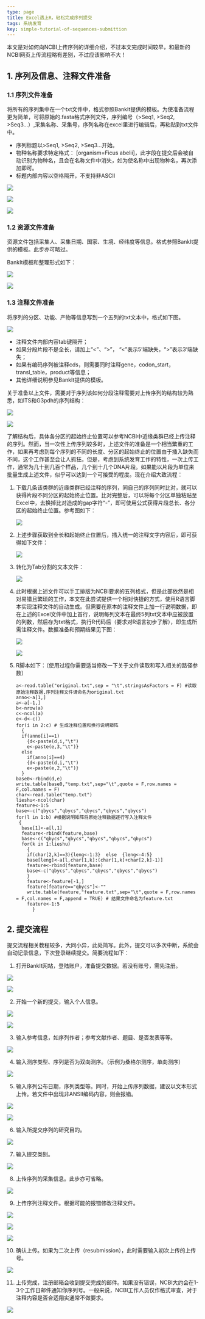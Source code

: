 ```yaml
---
type: page
title: Excel遇上R，轻松完成序列提交
tags: 系统发育
key: simple-tutorial-of-sequences-submittion
---
```


本文是对如何向NCBI上传序列的详细介绍，不过本文完成时间较早，和最新的NCBI网页上传流程略有差别，不过应该影响不大！

<!--more-->


## 1. 序列及信息、注释文件准备

### 1.1 序列文件准备

将所有的序列集中在一个txt文件中，格式参照BankIt提供的模板。为使准备流程更为简单，可将原始的.fasta格式序列文件，序列编号（>Seq1, >Seq2, >Seq3…）,采集名称、采集号，序列名称在excel里进行编辑后，再粘贴到txt文件中。

- 序列标题以>Seq1, >Seq2, >Seq3…开始。
- 物种名称要求特定格式： [organism=Ficus abelii]，此字段在提交后会被自动识别为物种名，且会在名称文件中消失，如为使名称中出现物种名，再次添加即可。
- 标题内部内容以空格隔开，不支持非ASCII

![](https://raw.githubusercontent.com/qbycs/qbycs.github.io/master/image/blog/2019-12-01-simple-tutorial-of-sequences-submittion/1.png)

![](https://raw.githubusercontent.com/qbycs/qbycs.github.io/master/image/blog/2019-12-01-simple-tutorial-of-sequences-submittion/2.png)

![](https://raw.githubusercontent.com/qbycs/qbycs.github.io/master/image/blog/2019-12-01-simple-tutorial-of-sequences-submittion/3.png)

### 1.2    资源文件准备

资源文件包括采集人、采集日期、国家、生境、经纬度等信息。格式参照BankIt提供的模板。此步亦可略过。

BankIt模板和整理形式如下：

![](https://raw.githubusercontent.com/qbycs/qbycs.github.io/master/image/blog/2019-12-01-simple-tutorial-of-sequences-submittion/4.png)

![](https://raw.githubusercontent.com/qbycs/qbycs.github.io/master/image/blog/2019-12-01-simple-tutorial-of-sequences-submittion/5.png)

### 1.3    注释文件准备

将序列的分区、功能、产物等信息写到一个五列的txt文本中，格式如下图。  

 ![](https://raw.githubusercontent.com/qbycs/qbycs.github.io/master/image/blog/2019-12-01-simple-tutorial-of-sequences-submittion/6.png) 

- 注释文件内部内容tab键隔开；
- 如果分段片段不是全长，请加上“<”、“>”， “<”表示5’端缺失，“>”表示3’端缺失；
- 如果有编码序列被注释cds，则需要同时注释gene，codon_start，transl_table，product等信息；
- 其他详细说明参见BankIt提供的模板。

关于准备以上文件，需要对于序列该如何分段注释需要对上传序列的结构较为熟悉，如ITS和G3pdh的序列结构：  

![](https://raw.githubusercontent.com/qbycs/qbycs.github.io/master/image/blog/2019-12-01-simple-tutorial-of-sequences-submittion/7.png) 

![](https://raw.githubusercontent.com/qbycs/qbycs.github.io/master/image/blog/2019-12-01-simple-tutorial-of-sequences-submittion/8.png) 

了解结构后，具体各分区的起始终止位置可以参考NCBI中近缘类群已经上传注释的序列。然而，当一次性上传序列较多时，上述文件的准备是一个相当繁重的工作，如果再考虑到每个序列的不同的长度、分区的起始终止的位置由于插入缺失而不同，这个工作甚至会让人抓狂。但是，考虑到系统发育工作的特性，一次上传工作，通常为几十到几百个样品，几个到十几个DNA片段。如果能以片段为单位来批量生成上述文件，似乎可以达到一个可接受的程度。现在介绍大致流程：

1. 下载几条该类群的近缘类群已经注释的序列，同自己的序列同时比对，就可以获得片段不同分区的起始终止位置。比对完整后，可以将每个分区单独粘贴至Excel中，去换掉比对造成的gap字符“-”，即可使用公式获得片段总长、各分区的起始终止位置。参考图如下：

   ![](https://raw.githubusercontent.com/qbycs/qbycs.github.io/master/image/blog/2019-12-01-simple-tutorial-of-sequences-submittion/9.png) 

2. 上述步骤获取到全长和起始终止位置后，插入统一的注释文字内容后，即可获得如下文件：

   ![](https://raw.githubusercontent.com/qbycs/qbycs.github.io/master/image/blog/2019-12-01-simple-tutorial-of-sequences-submittion/10.png) 

3. 转化为Tab分割的文本文件：

   ![](https://raw.githubusercontent.com/qbycs/qbycs.github.io/master/image/blog/2019-12-01-simple-tutorial-of-sequences-submittion/11.png) 

4. 此时根据上述文件可以手工排版为NCBI要求的五列格式，但是此部依然是相对易错且繁琐的工作，本文在此尝试提供一个相对快捷的方式，使用R语言脚本实现注释文件的自动生成。但需要在原本的注释文件上加一行说明数据，即在上述的Excel文件中加上首行，说明每列文本在最终5列txt文本中应被放置的列数，然后存为txt格式，执行R代码后（要求对R语言初步了解），即生成所需注释文件。数据准备和预期结果见下图：

   ![](https://raw.githubusercontent.com/qbycs/qbycs.github.io/master/image/blog/2019-12-01-simple-tutorial-of-sequences-submittion/12.png) 

   ![](https://raw.githubusercontent.com/qbycs/qbycs.github.io/master/image/blog/2019-12-01-simple-tutorial-of-sequences-submittion/13.png) 

5. R脚本如下：（使用过程你需要适当修改一下关于文件读取和写入相关的路径参数）

   ```
   a<-read.table("original.txt",sep = "\t",stringsAsFactors = F) #读取原始注释数据,序列注释文件请命名为original.txt
   anno<-a[1,]
   a<-a[-1,]
   b<-nrow(a)
   c<-ncol(a)
   e<-d<-c()
   for(i in 2:c) # 生成注释位置和换行说明矩阵
     {
     if(anno[i]==1) 
       {d<-paste(d,i,"\t")
       e<-paste(e,3,"\t")}
     else
       if(anno[i]==4)
       {d<-paste(d,i,"\t")
       e<-paste(e,2,"\t")}
     }
   base0<-rbind(d,e)
   write.table(base0,"temp.txt",sep="\t",quote = F,row.names = F,col.names = F)
   char<-read.table("temp.txt")
   lieshu<-ncol(char)
   feature<-1:5
   base<-c("qbycs","qbycs","qbycs","qbycs","qbycs")
   for(l in 1:b) #根据说明矩阵将原始注释数据逐行写入注释文件
    {
     base[1]<-a[l,1]
     feature<-rbind(feature,base)
     base<-c("qbycs","qbycs","qbycs","qbycs","qbycs")
     for(k in 1:lieshu)
       {
       if(char[2,k]==3){leng<-1:3}  else  {leng<-4:5}
       base[leng]<-a[l,char[1,k]:(char[1,k]+char[2,k]-1)]
       feature<-rbind(feature,base)
       base<-c("qbycs","qbycs","qbycs","qbycs","qbycs")
       }
       feature<-feature[-1,]
       feature[feature=="qbycs"]<-""
       write.table(feature,"feature.txt",sep="\t",quote = F,row.names = F,col.names = F,append = TRUE) # 结果文件命名为feature.txt
       feature<-1:5
         }
   ```

## 2.  提交流程

提交流程相关教程较多，大同小异，此处简写。此外，提交可以多次中断，系统会自动记录信息，下次登录继续提交。简要流程如下：

1. 打开BankIt网站，登陆账户，准备提交数据。若没有账号，需先注册。  

![](https://raw.githubusercontent.com/qbycs/qbycs.github.io/master/image/blog/2019-12-01-simple-tutorial-of-sequences-submittion/14.png) 

![](https://raw.githubusercontent.com/qbycs/qbycs.github.io/master/image/blog/2019-12-01-simple-tutorial-of-sequences-submittion/15.png) 

2. 开始一个新的提交，输入个人信息。  

![](https://raw.githubusercontent.com/qbycs/qbycs.github.io/master/image/blog/2019-12-01-simple-tutorial-of-sequences-submittion/16.png) 

![](https://raw.githubusercontent.com/qbycs/qbycs.github.io/master/image/blog/2019-12-01-simple-tutorial-of-sequences-submittion/17.png) 

3. 输入参考信息，如序列作者；参考文献作者、题目、是否发表等等。

![](https://raw.githubusercontent.com/qbycs/qbycs.github.io/master/image/blog/2019-12-01-simple-tutorial-of-sequences-submittion/18.png) 

4. 输入测序类型、序列是否为双向测序。（示例为桑格尔测序，单向测序）  

![](https://raw.githubusercontent.com/qbycs/qbycs.github.io/master/image/blog/2019-12-01-simple-tutorial-of-sequences-submittion/19.png) 

5. 输入序列公布日期，序列类型等。同时，开始上传序列数据，建议以文本形式上传。若文件中出现非ANSII编码内容，则会报错。  

![](https://raw.githubusercontent.com/qbycs/qbycs.github.io/master/image/blog/2019-12-01-simple-tutorial-of-sequences-submittion/20.png) 

![](https://raw.githubusercontent.com/qbycs/qbycs.github.io/master/image/blog/2019-12-01-simple-tutorial-of-sequences-submittion/21.png) 

6. 输入所提交序列的研究目的。  

![](https://raw.githubusercontent.com/qbycs/qbycs.github.io/master/image/blog/2019-12-01-simple-tutorial-of-sequences-submittion/22.png) 

7. 输入提交类别。  

![](https://raw.githubusercontent.com/qbycs/qbycs.github.io/master/image/blog/2019-12-01-simple-tutorial-of-sequences-submittion/23.png)

8. 上传序列的采集信息。此步亦可省略。  

![](https://raw.githubusercontent.com/qbycs/qbycs.github.io/master/image/blog/2019-12-01-simple-tutorial-of-sequences-submittion/24.png) 

9. 上传序列注释文件。根据可能的报错修改注释文件。 

![](https://raw.githubusercontent.com/qbycs/qbycs.github.io/master/image/blog/2019-12-01-simple-tutorial-of-sequences-submittion/25.png) 

![](https://raw.githubusercontent.com/qbycs/qbycs.github.io/master/image/blog/2019-12-01-simple-tutorial-of-sequences-submittion/26.png)

![](https://raw.githubusercontent.com/qbycs/qbycs.github.io/master/image/blog/2019-12-01-simple-tutorial-of-sequences-submittion/30.png) 

10. 确认上传。如果为二次上传（resubmission），此时需要输入初次上传的上传号。

![](https://raw.githubusercontent.com/qbycs/qbycs.github.io/master/image/blog/2019-12-01-simple-tutorial-of-sequences-submittion/27.png) 

11.   上传完成，注册邮箱会收到提交完成的邮件。如果没有错误，NCBI大约会在1-3个工作日邮件通知你序列号。一般来说，NCBI工作人员仅作格式审查，对于注释内容是否合适翔实通常不做要求。

![](https://raw.githubusercontent.com/qbycs/qbycs.github.io/master/image/blog/2019-12-01-simple-tutorial-of-sequences-submittion/28.png) 